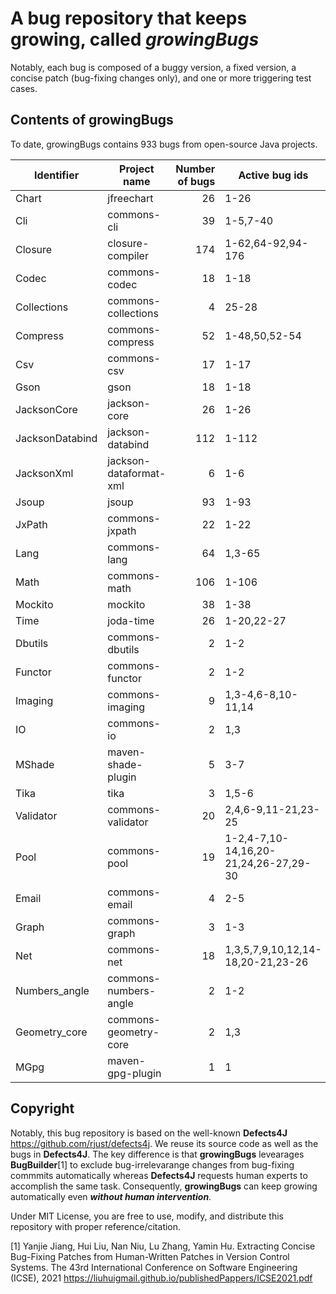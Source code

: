 # A bug repository that keeps growing, called ***growingBugs***

Notably, each bug is composed of a buggy version, a fixed version, a concise patch (bug-fixing changes only), and one or more triggering test cases.

## Contents of growingBugs
To date, growingBugs contains 933 bugs from open-source Java projects. 

| Identifier      | Project name               | Number of bugs | Active bug ids      | Deprecated bug ids (\*) |
|-----------------|----------------------------|---------------:|---------------------|-------------------------| 
| Chart           | jfreechart                 |       26       | 1-26                | None                    |
| Cli             | commons-cli                |       39       | 1-5,7-40            | 6                       |
| Closure         | closure-compiler           |      174       | 1-62,64-92,94-176   | 63,93                   |
| Codec           | commons-codec              |       18       | 1-18                | None                    |
| Collections     | commons-collections        |        4       | 25-28               | 1-24                    |
| Compress        | commons-compress           |       52       | 1-48,50,52-54       | None                    |
| Csv             | commons-csv                |       17       | 1-17                | None                    |
| Gson            | gson                       |       18       | 1-18                | None                    |
| JacksonCore     | jackson-core               |       26       | 1-26                | None                    |
| JacksonDatabind | jackson-databind           |      112       | 1-112               | None                    |
| JacksonXml      | jackson-dataformat-xml     |        6       | 1-6                 | None                    |
| Jsoup           | jsoup                      |       93       | 1-93                | None                    |
| JxPath          | commons-jxpath             |       22       | 1-22                | None                    |
| Lang            | commons-lang               |       64       | 1,3-65              | 2                       |
| Math            | commons-math               |      106       | 1-106               | None                    |
| Mockito         | mockito                    |       38       | 1-38                | None                    |
| Time            | joda-time                  |       26       | 1-20,22-27          | 21                      |
| Dbutils         | commons-dbutils            |        2       | 1-2                 | None                    |
| Functor         | commons-functor            |        2       | 1-2                 | None                    |
| Imaging         | commons-imaging            |        9       | 1,3-4,6-8,10-11,14  | None                    |
| IO              | commons-io                 |        2       | 1,3                 | None                    |
| MShade          | maven-shade-plugin         |        5       | 3-7                 | None                    |
| Tika            | tika                       |        3       | 1,5-6               | None                    |
| Validator       | commons-validator          |        20      | 2,4,6-9,11-21,23-25 | None                    |
| Pool            | commons-pool               |        19      | 1-2,4-7,10-14,16,20-21,24,26-27,29-30| None   |
| Email           | commons-email              |        4       | 2-5                 | None                    |
| Graph           | commons-graph              |        3       | 1-3                 | None                    |
| Net             | commons-net                |        18      | 1,3,5,7,9,10,12,14-18,20-21,23-26             | None                    |
| Numbers_angle   | commons-numbers-angle  |              2 | 1-2               | None                    |
| Geometry_core   | commons-geometry-core  |              2 | 1,3               | None                    |
| MGpg            | maven-gpg-plugin       |              1 | 1               | None                    |

## Copyright
Notably, this bug repository is based on the well-known **Defects4J** https://github.com/rjust/defects4j. We reuse its source code as well as the bugs in **Defects4J**. The key difference is that **growingBugs** levearages **BugBuilder**[1] to exclude bug-irrelevarange changes from bug-fixing commmits automatically whereas **Defects4J** requests human experts to accomplish the same task. Consequently, **growingBugs** can keep growing automatically even ***without human intervention***.  

Under MIT License, you are free to use, modify, and distribute this repository with proper reference/citation.

[1] Yanjie Jiang, Hui Liu, Nan Niu, Lu Zhang, Yamin Hu. Extracting Concise Bug-Fixing Patches from Human-Written Patches in Version Control Systems. The 43rd International Conference on Software Engineering (ICSE), 2021 https://liuhuigmail.github.io/publishedPappers/ICSE2021.pdf
